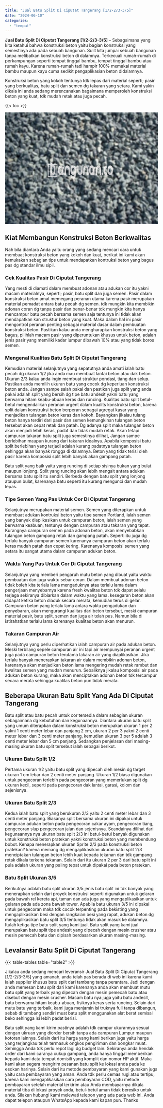 ```yaml
---
title: "Jual Batu Split Di Ciputat Tangerang [1/2-2/3-3/5]"
date: "2024-06-10"
categories: 
  - "tempat"
---
```


**Jual Batu Split Di Ciputat Tangerang \[1/2-2/3-3/5\]** – Sebagaimana yang kita ketahui bahwa konstruksi beton yaitu bagian konstruksi yang semestinya ada pada sebuah bangunan. Sulit kita jumpai sebuah bangunan tanpa melibatkan konstruksi beton di dalamnya. Terkecuali rumah-rumah di perkampungan seperti tempat tinggal bambu, tempat tinggal bambu atau rumah kayu. Karena rumah-rumah tadi hampir 100% memakai material bambu maupun kayu cuma sedikit pengaplikasian beton didalamnya.

Konstruksi beton yang kokoh tentunya tdk lepas dari material seperti; pasir yang berkualitas, batu split dan semen dg takaran yang setara. Kami yakin dikala ini anda sedang merencanakan bagaimana memperoleh konstruksi beton yang kuat, tdk mudah retak atau juga pecah.

{{< toc >}}

![Jual Batu Split Di Ciputat Tangerang [1/2-2/3-3/5]](/images/jual-batu-split-30.png)

## Kiat Membangun Konstruksi Beton Berkwalitas

Nah bila diantara Anda yaitu orang yang sedang mencari cara untuk membuat konstruksi beton yang kokoh dan kuat, berikut ini kami akan kemukakan sebagian tips untuk mendapatkan kontruksi beton yang bagus pas dg standar ilmu sipil.

### Cek Kualitas Pasir Di Ciputat Tangerang

Yang mesti di diamati dalam membuat adonan atau adukan cor itu yakni macam materialnya, seperti; pasir, batu split dan juga semen. Pasir dalam konstruksi beton amat memegang peranan utama karena pasir merupakan material pemadat antara batu pecah dg semen. tdk mungkin kita membikin adonan coran dg tanpa pasir dan benar-benar tdk mungkin kita hanya mencampur batu pecah bersama semen saja tentunya ini tidak akan mendapatkan kan struktur beton yang kuat. Maka dalam hal ini pasir mengontrol peranan penting sebagai material dasar dalam pembuatan konstruksi beton. Pastikan kalau anda mengharapkan konstruksi beton yang bagus, pilihlah macam pasir yang diperuntukan khusus untuk beton, adalah jenis pasir yang memiliki kadar lumpur dibawah 10% atau yang tidak boros semen.

### Mengenal Kualitas Batu Split Di Ciputat Tangerang

Kemudian material selanjutnya yang sepatutnya anda amati ialah batu pecah dg ukuran 1/2 jika anda mau membuat lantai beton atau dak beton. Ukuran 2/3 kalau anda ingin membuat struktur pondasi, tiang dan selup. Pastikan anda memilih ukuran batu yang cocok dg keperluan konstruksi beton anda. Jangan sampe salah pakai dan pastikan juga split yang anda pakai adalah split yang bersih dg tipe batu andesit yakni batu yang berwarna hitam keabu-abuan keras dan runcing. Kualitas batu split betul-betul mengendalikan peranan urgent dalam kualits konstruksi beton, karena split dalam konstruksi beton berperan sebagai agregat kasar yang menjadikan tulangan beton keras dan kokoh. Bayangkan jikalau tulang beton hanya terdiri dari pasir dan semen kemungkinan tulangan beton tersebut akan cepat retak dan patah. Dg adanya split maka tulangan beton akan menjadi lebih keras, padat dan tidak mudah retak. Akan tetapi campuran takaran batu split juga semestinya dilihat, Jangan sampe berlebihan maupun kurang dari takaran idealnya. Apabila komposisi batu split berlebihan yang terjadi adalah kurang padatnya tulangan beton sehingga akan banyak rongga di dalamnya. Beton yang tidak terisi oleh pasir karena komposisi split lebih banyak akan gampang patah.

Batu split yang baik yaitu yang runcing di setiap sisinya bukan yang bulat maupun lonjong. Split yang runcing akan lebih mengait antara adukan bersama batu split itu sendiri. Berbeda dengan batu split yang lonjong ataupun bulat, karenanya batu seperti itu kurang mengunci dan mudah lepas.

### Tipe Semen Yang Pas Untuk Cor Di Ciputat Tangerang

Selanjutnya merupakan material semen. Semen yang diterapkan untuk membuat adukan kontruksi beton yaitu tipe semen Portland, ialah semen yang banyak diaplikasikan untuk campuran beton, ialah semen yang berwarna keabuan, tentunya dengan campuran atau takaran yang tepat. Kurangnya campuran semen pada adonan beton, akan menyebabkan tulangan beton gampang retak dan gampang patah. Seperti itu juga dg terlalu banyak campuran semen karenanya campuran beton akan terlalu keras mudah patah dan cepat kering. Karenanya komposisi semen yang setara itu sangat utama dalam campuran adukan beton.

### Waktu Yang Pas Untuk Cor Di Ciputat Tangerang

Selanjutnya yang memberi pengaruh mutu beton yang dibuat yaitu waktu pembuatan dan juga waktu sebar coran. Dalam membuat adonan beton tidak boleh kita terlalu lama mengaduknya atau terlalu lama dalam pengerjaan menyebarnya karena fresh kwalitas beton tdk dapat selalu terjaga sekiranya dibiarkan dalam waktu yang lama. kesegaran beton akan didapat ketika beton diaduk secara merata, kemudian terus di gelar. Campuran beton yang terlalu lama antara waktu pengadukan dan penyebaran, akan mengurangi kualitas dari beton tersebut, meski campuran material pasir, batu split, semen dan juga air telah pas. Namun bila di istirahatkan terlalu lama karenanya kualitas beton akan menurun.

### Takaran Campuran Air

Selanjutnya yang perlu diperhatikan ialah campuran air pada adukan beton. Meski terbilang sepele campuran air ini tapi air mempunyai peranan urgent juga pada campuran beton terutama takaran air yang diaplikasikan. Jika terlalu banyak menerapkan takaran air dalam membikin adonan beton, karenanya akan menjadikan beton lama mengering mudah retak rambut dan kwalitas semen yang mudah menurun. Sebaliknya jikalau komposisi air pada adukan beton kurang, maka akan menciptakan adonan beton tdk tercampur secara merata sehingga kualitas beton pun tidak merata.

## Beberapa Ukuran Batu Split Yang Ada Di Ciputat Tangerang

Batu split atau batu pecah untuk cor tersedia dalam sebagian ukuran sebagaimana dg kebutuhan dan kegunaannya. Diantara ukuran batu split yang umum diterapkan dalam konstruksi beton merupakan ukuran 1 per 2 yakni 1 centi meter lebar dan panjang 2 cm, ukuran 2 per 3 yakni 2 centi meter lebar dan 3 centi meter panjang, kemudian ukuran 3 per 5 adalah 3 centi meter lebar dan 5 cm panjang. Sedangkan penjelasan dari masing-masing ukuran batu split tersebut ialah sebagai berikut.

### Ukuran Batu Split 1/2

Pertama ukuran 1/2 yaitu batu split yang dipecah oleh mesin dg target ukuran 1 cm lebar dan 2 centi meter panjang. Ukuran 1/2 biasa digunakan untuk pengecoran terlebih pada pengecoran yang memerlukan split dg ukuran kecil, seperti pada pengecoran dak lantai, garasi, kolom dan sejenisnya.

### Ukuran Batu Split 2/3

Kedua ialah batu split yang berukuran 2/3 yaitu 2 centi meter lebar dan 3 centi meter panjang. Biasanya split bersama ukuran ini dipakai untuk campuran adukan beton pada pengecoran cakar ayam, pengecoran tiang, pengecoran slup pengecoran jalan dan sejenisnya. Seandainya dilihat dari kegunaannya nya ukuran batu split 2/3 ini betul-betul banyak digunakan untuk konstruksi beton pratekan yakni konstruksi beton yang membendung bobot. Kenapa menerapkan ukuran Sprite 2/3 pada konstruksi beton pratekan? karena memang dg mengaplikasikan ukuran batu split 2/3 menciptakan tulangan beton lebih kuat kepada tekanan dan tdk gampang retak dikala terkena tekanan. Selain dari itu ukuran 2 per 3 dari batu split ini pula adalah ukuran yang paling tepat untuk dipakai pada beton pratekan.

### Batu Split Ukuran 3/5

Berikutnya adalah batu split ukuran 3/5 jenis batu split ini tdk banyak yang menerapkan selain dari proyek konstruksi seperti digunakan untuk gelaran pada bawah rel kereta api, taman dan ada juga yang mengaplikasikan untuk gelaran pada ada zona bawah tower. Apabila batu ukuran 3/5 ini dipakai untuk pengecoran maka tdk cocok terpenting pada bekisting yang mengaplikasikan besi dengan rangkaian besi yang rapat, adukan beton dg mengaplikasikan batu split 3/5 tentunya tidak akan masuk ke dalamnya. Itulah ketiga tipe batu split yang kami jual. Batu split yang kami jual merupakan batu split tipe andesit yang dipecah dengan mesin crusher atau mesin pemecah batu dan dipisah berdasarkan ukuran masing-masing.

## Levalansir Batu Split Di Ciputat Tangerang

{{< table-tables table="table2" >}}

Jikalau anda sedang mencari leveransir Jual Batu Split Di Ciputat Tangerang \[1/2-2/3-3/5\] yang amanah, anda telah pas berada di web ini karena kami ialah supplier khusus batu split dari tambang tanpa perantara. Jadi dengan anda memesan batu split dari kami karenanya anda akan membuat mutu batu split yang terbaik yang dipecah dengan mesin pemecah batu atau disebut dengan mesin crusher. Macam batu nya juga yaitu batu andesit, batu berwarna hitam keabu-abuan, fisiknya keras serta runcing. Selain dari mutu batu yang terbaik, kami juga menjamin isi truknya full tanpa dibangun, sebab di tambang sendiri muat batu split menggunakan alat berat semisal beko sehingga isi lebih padat berisi.

Batu split yang kami kirim pastinya adalah tdk campur ukurannya sesuai dengan ukruan yang diorder bersih tanpa ada campuran Lumpur maupun kotoran lainnya. Selain dari itu harga yang kami berikan juga yaitu harga yang terjangkau telah termasuk ongkos pengiriman dan bongkar muat. Sehingga Anda tdk perlu repot lagi dg budget lain. Sekiranya anda hendak order dari kami caranya cukup gampang, anda hanya tinggal memberikan kepada kami data tempat domisili yang komplit dan nomor HP aktif. Maka kami akan segera mengirim pesanan batu split ke lokasi anda pada ke esokan harinya. Selain dari itu metode pembayaran yang kami gunakan juga yaitu cara pembayaran yang aman. Anda tdk perlu cemas rugi atau tertipu, karena kami mengaplikasikan cara pembayaran COD, yaitu metode pembayaran setelah material terkirim atau Anda membayarnya dikala material tiba di lokasi proyek anda, betul-betul aman tidak beresiko untuk anda. Silakan hubungi kami melewati telepon yang ada pada web ini. Anda dapat telepon ataupun WhatsApp kepada kami kapan pun. Thanks
